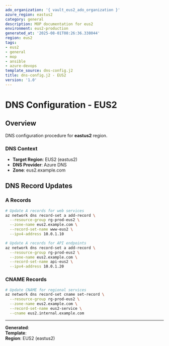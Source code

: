 ```yaml
---
ado_organization: '{ vault_eus2_ado_organization }'
azure_region: eastus2
category: general
description: MOP documentation for eus2
environment: eus2-production
generated_at: '2025-08-01T08:26:36.338044'
region: eus2
tags:
- eus2
- general
- mop
- ansible
- azure-devops
template_source: dns-config.j2
title: dns-config.j2 - EUS2
version: '1.0'
---
```



# DNS Configuration - EUS2

## Overview

DNS configuration procedure for **eastus2** region.

### DNS Context

- **Target Region**: EUS2 (eastus2)
- **DNS Provider**: Azure DNS
- **Zone**: eus2.example.com

## DNS Record Updates

### A Records
```bash
# Update A records for web services
az network dns record-set a add-record \
  --resource-group rg-prod-eus2 \
  --zone-name eus2.example.com \
  --record-set-name www-eus2 \
  --ipv4-address 10.0.1.10

# Update A records for API endpoints
az network dns record-set a add-record \
  --resource-group rg-prod-eus2 \
  --zone-name eus2.example.com \
  --record-set-name api-eus2 \
  --ipv4-address 10.0.1.20
```

### CNAME Records
```bash
# Update CNAME for regional services
az network dns record-set cname set-record \
  --resource-group rg-prod-eus2 \
  --zone-name eus2.example.com \
  --record-set-name eus2-service \
  --cname eus2.internal.example.com
```

---

**Generated**:   
**Template**:   
**Region**: EUS2 (eastus2)